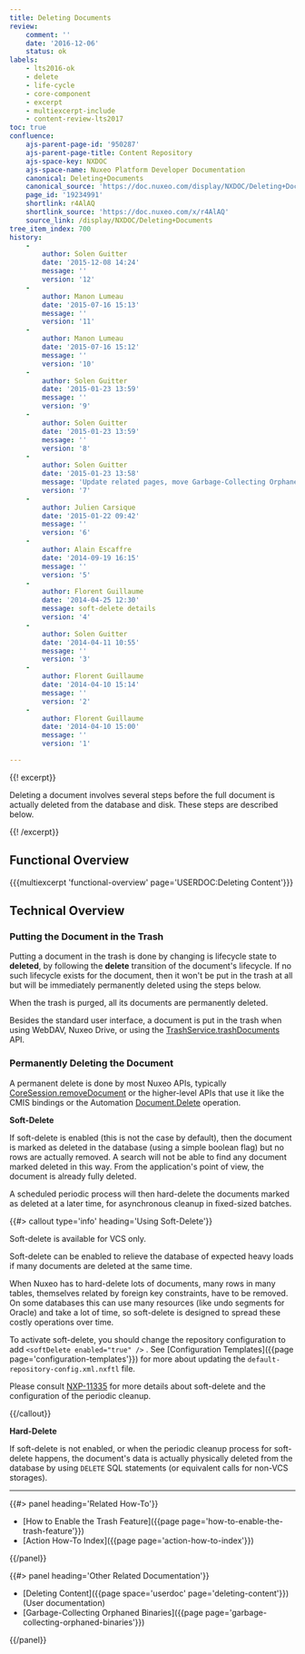 ```yaml
---
title: Deleting Documents
review:
    comment: ''
    date: '2016-12-06'
    status: ok
labels:
    - lts2016-ok
    - delete
    - life-cycle
    - core-component
    - excerpt
    - multiexcerpt-include
    - content-review-lts2017
toc: true
confluence:
    ajs-parent-page-id: '950287'
    ajs-parent-page-title: Content Repository
    ajs-space-key: NXDOC
    ajs-space-name: Nuxeo Platform Developer Documentation
    canonical: Deleting+Documents
    canonical_source: 'https://doc.nuxeo.com/display/NXDOC/Deleting+Documents'
    page_id: '19234991'
    shortlink: r4AlAQ
    shortlink_source: 'https://doc.nuxeo.com/x/r4AlAQ'
    source_link: /display/NXDOC/Deleting+Documents
tree_item_index: 700
history:
    - 
        author: Solen Guitter
        date: '2015-12-08 14:24'
        message: ''
        version: '12'
    - 
        author: Manon Lumeau
        date: '2015-07-16 15:13'
        message: ''
        version: '11'
    - 
        author: Manon Lumeau
        date: '2015-07-16 15:12'
        message: ''
        version: '10'
    - 
        author: Solen Guitter
        date: '2015-01-23 13:59'
        message: ''
        version: '9'
    - 
        author: Solen Guitter
        date: '2015-01-23 13:59'
        message: ''
        version: '8'
    - 
        author: Solen Guitter
        date: '2015-01-23 13:58'
        message: 'Update related pages, move Garbage-Collecting Orphaned Binaries in ADMINDOC, formatting'
        version: '7'
    - 
        author: Julien Carsique
        date: '2015-01-22 09:42'
        message: ''
        version: '6'
    - 
        author: Alain Escaffre
        date: '2014-09-19 16:15'
        message: ''
        version: '5'
    - 
        author: Florent Guillaume
        date: '2014-04-25 12:30'
        message: soft-delete details
        version: '4'
    - 
        author: Solen Guitter
        date: '2014-04-11 10:55'
        message: ''
        version: '3'
    - 
        author: Florent Guillaume
        date: '2014-04-10 15:14'
        message: ''
        version: '2'
    - 
        author: Florent Guillaume
        date: '2014-04-10 15:00'
        message: ''
        version: '1'

---
```

{{! excerpt}}

Deleting a document involves several steps before the full document is actually deleted from the database and disk. These steps are described below.

{{! /excerpt}}

## Functional Overview

{{{multiexcerpt 'functional-overview' page='USERDOC:Deleting Content'}}}

## Technical Overview

### Putting the Document in the Trash

Putting a document in the trash is done by changing is lifecycle state to **deleted**, by following the **delete** transition of the document's lifecycle. If no such lifecycle exists for the document, then it won't be put in the trash at all but will be immediately permanently deleted using the steps below.

When the trash is purged, all its documents are permanently deleted.

Besides the standard user interface, a document is put in the trash when using WebDAV, Nuxeo Drive, or using the [TrashService.trashDocuments](http://community.nuxeo.com/api/nuxeo/latest/javadoc/org/nuxeo/ecm/core/trash/TrashService.html#trashDocuments-java.util.List-) API.

### Permanently Deleting the Document

A permanent delete is done by most Nuxeo APIs, typically [CoreSession.removeDocument](http://community.nuxeo.com/api/nuxeo/latest/javadoc/org/nuxeo/ecm/core/api/CoreSession.html#removeDocument-org.nuxeo.ecm.core.api.DocumentRef-) or the higher-level APIs that use it like the CMIS bindings or the Automation [Document.Delete](http://explorer.nuxeo.org/nuxeo/site/distribution/current/viewOperation/Document.Delete) operation.

**Soft-Delete**

If soft-delete is enabled (this is not the case by default), then the document is marked as deleted in the database (using a simple boolean flag) but no rows are actually removed. A search will not be able to find any document marked deleted in this way. From the application's point of view, the document is already fully deleted.

A scheduled periodic process will then hard-delete the documents marked as deleted at a later time, for asynchronous cleanup in fixed-sized batches.

{{#> callout type='info' heading='Using Soft-Delete'}}

Soft-delete is available for VCS only.

Soft-delete can be enabled to relieve the database of expected heavy loads if many documents are deleted at the same time.

When Nuxeo has to hard-delete lots of documents, many rows in many tables, themselves related by foreign key constraints, have to be removed. On some databases this can use many resources (like undo segments for Oracle) and take a lot of time, so soft-delete is designed to spread these costly operations over time.

To activate soft-delete, you should change the repository configuration to add `<softDelete enabled="true" />` . See [Configuration Templates]({{page page='configuration-templates'}}) for more about updating the `default-repository-config.xml.nxftl` file.

Please consult [NXP-11335](https://jira.nuxeo.com/browse/NXP-11335) for more details about soft-delete and the configuration of the periodic cleanup.

{{/callout}}

**Hard-Delete**

If soft-delete is not enabled, or when the periodic cleanup process for soft-delete happens, the document's data is actually physically deleted from the database by using `DELETE` SQL statements (or equivalent calls for non-VCS storages).


* * *

<div class="row" data-equalizer data-equalize-on="medium"><div class="column medium-6">{{#> panel heading='Related How-To'}}

- [How to Enable the Trash Feature]({{page page='how-to-enable-the-trash-feature'}})
- [Action How-To Index]({{page page='action-how-to-index'}})

{{/panel}}</div><div class="column medium-6">{{#> panel heading='Other Related Documentation'}}

- [Deleting Content]({{page space='userdoc' page='deleting-content'}}) (User documentation)
- [Garbage-Collecting Orphaned Binaries]({{page page='garbage-collecting-orphaned-binaries'}})

{{/panel}}</div></div>
